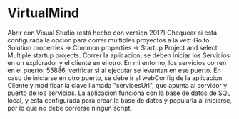 # VirtualMind

Abrir con Visual Studio (está hecho con version 2017)
Chequear si está configurada la opcion para correr multiples proyectos a la vez: 
  Go to Solution properties -> Common properties -> Startup Project and select Multiple startup projects.
Correr la aplicacion, se deben iniciar los Servicios en un explorador y el cliente en el otro.
En mi entorno, los servicios corren en el puerto: 55886, verificar si al ejecutar se levantan en ese puerto. 
En caso de iniciarse en otro puerto, se debe ir al webConfig de la aplicacion Cliente y modificar la clave llamada "servicesUrl",
que apunta al servidor y puerto de los servicios.
La aplicacion funciona con la base de datos de SQL local, y está configurada para crear la base de datos y popularla
al iniciarse, por lo que no debe correrse ningun script.
